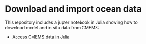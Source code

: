 # Download and import ocean data


This repository includes a jupter notebook in Julia showing how to download model and in situ data from CMEMS:

* [Access CMEMS data in Julia](https://nbviewer.jupyter.org/github/Alexander-Barth/getting-ocean-data/blob/master/DataAccess-CMEMS.ipynb)
